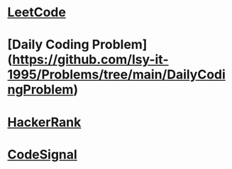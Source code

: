 # [LeetCode](https://github.com/lsy-it-1995/Problems/tree/main/LeetCode)

# [Daily Coding Problem] (https://github.com/lsy-it-1995/Problems/tree/main/DailyCodingProblem)

# [HackerRank](https://github.com/lsy-it-1995/Problems/tree/main/HackerRank)

# [CodeSignal](https://github.com/lsy-it-1995/Problems/tree/main/CodeSignal)


